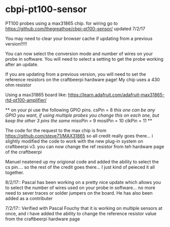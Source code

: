 # cbpi-pt100-sensor
PT100 probes using a max31865 chip.  for wiring go to https://github.com/thegreathoe/cbpi-pt100-sensor/ updated 7/2/17

You may need to clear your browser cache if updating from a previous version!!!!!

You can now select the conversion mode and number of wires on your probe in software.  You will need to select a setting to get the probe working after an update.

If you are updating from a previous version, you will need to set the reference resistors on the craftbeerpi hardware page!  My chip uses a 430 ohm resistor 

Using a max31865 board like: https://learn.adafruit.com/adafruit-max31865-rtd-pt100-amplifier/

**
on your pi use the following GPIO pins.
csPin = 8  *this one can be any GPIO you want, if using multiple probes you change this on each one, but keep the other 3 pins the same*
misoPin = 9
mosiPin = 10
clkPin = 11
**

The code for the request to the max chip is from https://github.com/steve71/MAX31865 so all credit really goes there... i slightly modified the code to work with the new plug-in system on craftbeerpi v3.  you can now change the ref resistor from teh hardware page of the craftbeerpi

Manuel neatened up my origional code and added the ability to select the cs pin.... so the rest of the credit goes there... I just kind of peieced it all together.

8/2/17:: Pascal has been working on a pretty nice update which allows you to select the number of wires used on your probe in software... no more need to sever traces or solder jumpers on the board.  He has also been added as a contributer

7/2/17:: Verified with Pascal Fouchy that it is working on multiple sensors at once, and i have added the ability to change the reference resistor value from the craftbeerpi hardware page
